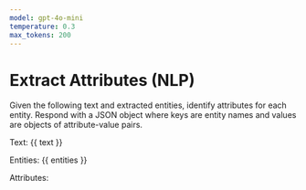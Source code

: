 ```yaml
---
model: gpt-4o-mini
temperature: 0.3
max_tokens: 200
---
```


# Extract Attributes (NLP)

Given the following text and extracted entities, identify attributes for each entity. Respond with a JSON object where keys are entity names and values are objects of attribute-value pairs.

Text: {{ text }}

Entities: {{ entities }}

Attributes:
